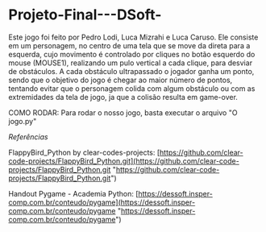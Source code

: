 # Projeto-Final---DSoft-

Este jogo foi feito por Pedro Lodi, Luca Mizrahi e Luca Caruso. Ele consiste em um personagem, no centro de uma tela que se move da direta para a esquerda, cujo movimento é controlado por cliques no botão esquerdo do mouse (MOUSE1), realizando um pulo vertical a cada clique, para desviar de obstáculos. A cada obstáculo ultrapassado o jogador ganha um ponto, sendo que o objetivo do jogo é chegar ao maior número de pontos, tentando evitar que o personagem colida com algum obstáculo ou com as extremidades da tela de jogo, ja que a colisão resulta em game-over.


COMO RODAR: Para rodar o nosso jogo, basta executar o arquivo "O jogo.py"


*Referências*

FlappyBird_Python by clear-codes-projects: [https://github.com/clear-code-projects/FlappyBird_Python.git](https://github.com/clear-code-projects/FlappyBird_Python.git "https://github.com/clear-code-projects/FlappyBird_Python.git")

Handout Pygame - Academia Python: [https://dessoft.insper-comp.com.br/conteudo/pygame](https://dessoft.insper-comp.com.br/conteudo/pygame "https://dessoft.insper-comp.com.br/conteudo/pygame")

```
```

